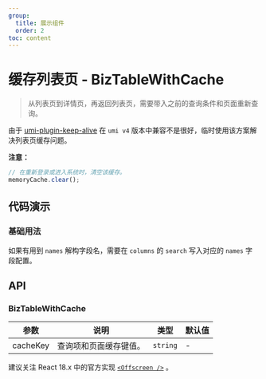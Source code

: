 ```yaml
---
group:
  title: 展示组件
  order: 2
toc: content
---
```


# 缓存列表页 - BizTableWithCache

> 从列表页到详情页，再返回列表页，需要带入之前的查询条件和页面重新查询。

由于 [umi-plugin-keep-alive](https://www.npmjs.com/package/umi-plugin-keep-alive) 在 `umi v4` 版本中兼容不是很好，临时使用该方案解决列表页缓存问题。

**注意：**

```javascript
// 在重新登录或进入系统时，清空该缓存。
memoryCache.clear();
```

## 代码演示

### 基础用法

如果有用到 `names` 解构字段名，需要在 `columns` 的 `search` 写入对应的 `names` 字段配置。

<code src='../../src/demos/BizTableWithCache/basic.tsx'></code>

## API

### BizTableWithCache

| 参数     | 说明                   | 类型     | 默认值 |
| -------- | ---------------------- | -------- | ------ |
| cacheKey | 查询项和页面缓存键值。 | `string` | -      |

建议关注 React 18.x 中的官方实现 [`<Offscreen />`](https://github.com/reactwg/react-18/discussions/19) 。
